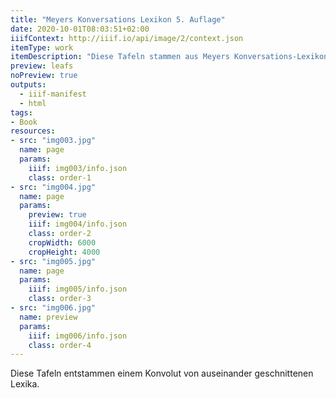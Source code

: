 ```yaml
---
title: "Meyers Konversations Lexikon 5. Auflage"
date: 2020-10-01T08:03:51+02:00
iiifContext: http://iiif.io/api/image/2/context.json
itemType: work
itemDescription: "Diese Tafeln stammen aus Meyers Konversations-Lexikon, [5. Auflage](https://de.wikipedia.org/wiki/Meyers_Konversations-Lexikon#5._Auflage_(1893%E2%80%931897/1901)) erschienen 1893 - 1901 im Bibliographischen Institut, Leipzig."
preview: leafs
noPreview: true
outputs:
  - iiif-manifest
  - html
tags:
- Book
resources:
- src: "img003.jpg"
  name: page
  params:
    iiif: img003/info.json
    class: order-1
- src: "img004.jpg"
  name: page
  params:
    preview: true
    iiif: img004/info.json
    class: order-2
    cropWidth: 6000
    cropHeight: 4000
- src: "img005.jpg"
  name: page
  params:
    iiif: img005/info.json
    class: order-3
- src: "img006.jpg"
  name: preview
  params:
    iiif: img006/info.json
    class: order-4
---
```

Diese Tafeln entstammen einem Konvolut von auseinander geschnittenen Lexika.

<!--more-->

